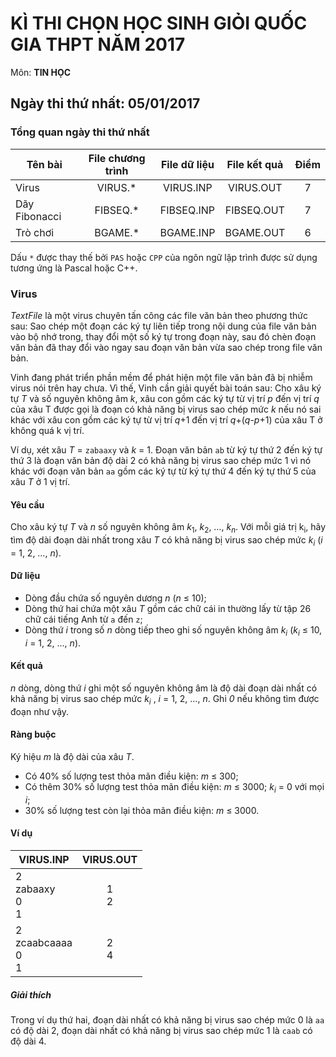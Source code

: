 # KÌ THI CHỌN HỌC SINH GIỎI QUỐC GIA THPT NĂM 2017

Môn: **TIN HỌC**

## Ngày thi thứ nhất: 05/01/2017

### Tổng quan ngày thi thứ nhất

|    Tên bài    | File chương trình | File dữ liệu | File kết quả | Điểm  |
| ------------- | :---------------: | :----------: | :----------: | :---: |
| Virus         |     VIRUS.\*      |  VIRUS.INP   |  VIRUS.OUT   |   7   |
| Dãy Fibonacci |     FIBSEQ.\*     |  FIBSEQ.INP  |  FIBSEQ.OUT  |   7   |
| Trò chơi      |     BGAME.\*      |  BGAME.INP   |  BGAME.OUT   |   6   |

Dấu `*` được thay thế bởi `PAS` hoặc `CPP` của ngôn ngữ lập trình được sử dụng
tương ứng là Pascal hoặc C++.

### Virus

*TextFile* là một virus chuyên tấn công các file văn bản theo phương thức sau:
Sao chép một đoạn các ký tự liên tiếp trong nội dung của file văn bản vào bộ
nhớ trong, thay đổi một số ký tự trong đoạn này, sau đó chèn đoạn văn bản đã
thay đổi vào ngay sau đoạn văn bản vừa sao chép trong file văn bản.

Vinh đang phát triển phần mềm để phát hiện một file văn bản đã bị nhiễm virus
nói trên hay chưa.  Vì thế, Vinh cần giải quyết bài toán sau: Cho xâu ký tự *T*
và số nguyên không âm *k*, xâu con gồm các ký tự từ vị trí *p* đến vị trí *q*
của xâu T được gọi là đoạn có khả năng bị virus sao chép mức *k* nếu nó sai
khác với xâu con gồm các ký tự từ vị trí *q*+1 đến vị trí *q*+(*q*-*p*+1) của
xâu T ở không quá k vị trí.

Ví dụ, xét xâu *T* = `zabaaxy` và *k* = 1. Đoạn văn bản `ab` từ ký tự thứ 2 đến
ký tự thứ 3 là đoạn văn bản độ dài 2 có khả năng bị virus sao chép mức 1 vì nó
khác với đoạn văn bản `aa` gồm các ký tự từ ký tự thứ 4 đến ký tự thứ 5 của xâu
*T* ở 1 vị trí.

#### Yêu cầu

Cho xâu ký tự *T* và *n* số nguyên không âm *k*<sub>1</sub>, *k*<sub>2</sub>,
…, *k<sub>n</sub>*. Với mỗi giá trị k<sub>i</sub>, hãy tìm độ dài đoạn dài nhất
trong xâu *T* có khả năng bị virus sao chép mức *k<sub>i</sub>* (*i* = 1, 2, …,
*n*).

#### Dữ liệu

* Dòng đầu chứa số nguyên dương *n* (*n* ≤ 10);
* Dòng thứ hai chứa một xâu *T* gồm các chữ cái in thường lấy từ tập 26 chữ cái
  tiếng Anh từ `a` đến `z`;
* Dòng thứ *i* trong số *n* dòng tiếp theo ghi số nguyên không âm
  *k<sub>i</sub>* (*k<sub>i</sub>* ≤ 10, *i* = 1, 2, …, *n*).

#### Kết quả

*n* dòng, dòng thứ *i* ghi một số nguyên không âm là độ dài đoạn dài nhất có
khả năng bị virus sao chép mức *k<sub>i</sub>* , *i* = 1, 2, …, *n*. Ghi *0*
nếu không tìm được đoạn như vậy.

#### Ràng buộc

Ký hiệu *m* là độ dài của xâu *T*.

* Có 40% số lượng test thỏa mãn điều kiện: *m* ≤ 300;
* Có thêm 30% số lượng test thỏa mãn điều kiện: *m* ≤ 3000; *k<sub>i</sub>* = 0
  với mọi *i*;
* 30% số lượng test còn lại thỏa mãn điều kiện: *m* ≤ 3000.

#### Ví dụ

|         VIRUS.INP         | VIRUS.OUT |
| ------------------------- | :-------: |
| 2<br>zabaaxy<br>0<br>1    |  1<br>2   |
| 2<br>zcaabcaaaa<br>0<br>1 |  2<br>4   |

##### Giải thích

Trong ví dụ thứ hai, đoạn dài nhất có khả năng bị virus sao chép mức 0 là `aa`
có độ dài 2, đoạn dài nhất có khả năng bị virus sao chép mức 1 là `caab` có độ
dài 4.
